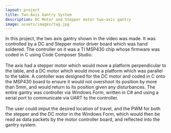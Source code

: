 ```yaml
---
layout: project
title: Two-Axis Gantry System
description: DC Motor and Stepper motor two-axis gantry
image: assets/images/tag.jpg
---
```


In this project, the two axis gantry shown in the video was made. It was controlled by a DC and Stepper motor driver board which was hand soldered. The controller on it was a TI MSP430 chip whose firmware was coded in C using Code Composer Studio.<br/><br/>
The axis had a stepper motor which would move a platform perpendicular to the table, and a DC motor which would move a platform which was parallel to the table. A contoller was designed for the DC motor and coded in C onto the 
MSP430 board to ensure it would not overshoot its position by more than 5mm, and would return to its position given any disturbances. The entire gantry was controller via Windows Form, written in C# and using a serial port to 
communicate via UART to the controller. <br/><br/>
The user could imput the desired location of travel, and the PWM for both the stepper and the DC motor in the Windows Form, which would then be read as data packets by the motor controller board, and reflected into the gantry 
system.
